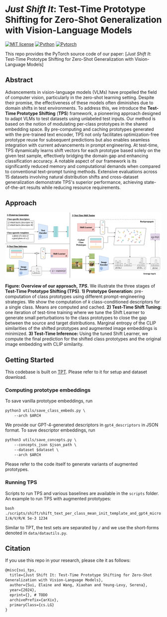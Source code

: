 # *Just Shift It*: Test-Time Prototype Shifting for Zero-Shot Generalization with Vision-Language Models

[![MIT license](https://img.shields.io/badge/License-MIT-blue.svg)](https://lbesson.mit-license.org/)
[![Python](https://img.shields.io/badge/python-3.9-blue.svg)](https://www.python.org/downloads/release/python-3918/)
[![Pytorch](https://img.shields.io/badge/Pytorch-2.1-red.svg)](https://pytorch.org/get-started/previous-versions/#v21)

This repo provides the PyTorch source code of our paper: 
[*Just Shift It*: Test-Time Prototype Shifting for Zero-Shot Generalization with Vision-Language Models]

## Abstract

Advancements in vision-language models (VLMs) have propelled the field of computer vision, particularly in the zero-shot learning setting. Despite their promise, the effectiveness of these models often diminishes due to domain shifts in test environments. To address this, we introduce the **Test-Time Prototype Shifting** (**TPS**) framework, a pioneering approach designed to adapt VLMs to test datasets using unlabeled test inputs. Our method is based on the notion of modulating per-class prototypes in the shared embedding space. By pre-computing and caching prototypes generated with the pre-trained text encoder, TPS not only facilitates optimization-free prototype reuse for subsequent predictions but also enables seamless integration with current advancements in prompt engineering. At test-time, TPS dynamically learns shift vectors for each prototype based solely on the given test sample, effectively bridging the domain gap and enhancing classification accuracy. A notable aspect of our framework is its significantly reduced memory and computational demands when compared to conventional text-prompt tuning methods. Extensive evaluations across 15 datasets involving natural distribution shifts and cross-dataset generalization demonstrate TPS's superior performance, achieving state-of-the-art results while reducing resource requirements.

## Approach
<p align = "center">
  <img src="./figures/method.png"/>
</p>

**Figure: Overview of our approach, ***TPS***.** We illustrate the three stages of **Test-Time Prototype Shifting (TPS)**. **1) Prototype Generation:** pre-computation of class prototypes using different prompt-engineering strategies. We show the computation of $k$ class-conditioned descriptors for a single class. Means are computed and cached. **2) Test-Time Shift Tuning:** one iteration of test-time training where we tune the Shift Learner to generate small perturbations to the class prototypes to close the gap between the source and target distributions. Marginal entropy of the CLIP similarities of the shifted prototypes and augmented image embeddings is minimized. **3) Test-Time Inference:** Using the tuned Shift Learner, we compute the final prediction for the shifted class prototypes and the original image embedding with CLIP similarity.

## Getting Started

This codebase is built on [TPT](https://github.com/azshue/TPT). Please refer to it for setup and dataset download.

### Computing prototype embeddings

To save vanilla prototype embeddings, run
```
python3 utils/save_class_embeds.py \
    --arch $ARCH
```

We provide our GPT-4-generated descriptors in `gpt4_descriptors` in JSON format.
To save descriptor embeddings, run
```
python3 utils/save_concepts.py \
    --concepts_json $json_path \
    --dataset $dataset \
    --arch $ARCH
```

Please refer to the code itself to generate variants of augmented prototypes. 

### Running TPS

Scripts to run TPS and various baselines are available in the `scripts` folder. An example to run TPS with augmented prototypes:
```
bash ./scripts/shift/shift_text_per_class_mean_init_template_and_gpt4_micro.sh I/A/V/R/K 5e-3 1234
```

Similar to TPT, the test sets are separated by `/` and we use the short-forms denoted in `data/datautils.py`.


## Citation

If you use this repo in your research, please cite it as follows:

```
@misc{sui_tps,
  title={Just Shift It: Test-Time Prototype Shifting for Zero-Shot Generalization with Vision-Language Models},
  author={Sui, Elaine and Wang, Xiaohan and Yeung-Levy, Serena},
  year={2024},
  eprint={}, # TODO
  archivePrefix={arXiv},
  primaryClass={cs.LG}
}
```